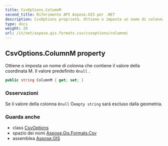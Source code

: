 ```yaml
---
title: CsvOptions.ColumnM
second_title: Riferimento API Aspose.GIS per .NET
description: CsvOptions proprietà. Ottiene o imposta un nome di colonna che contiene il valore della coordinata M. Il valore predefinito ènull .
type: docs
weight: 20
url: /it/net/aspose.gis.formats.csv/csvoptions/columnm/
---
```

## CsvOptions.ColumnM property

Ottiene o imposta un nome di colonna che contiene il valore della coordinata M. Il valore predefinito è`null` .

```csharp
public string ColumnM { get; set; }
```

### Osservazioni

Se il valore della colonna è`null` O`empty string` sarà escluso dalla geometria.

### Guarda anche

* class [CsvOptions](../)
* spazio dei nomi [Aspose.Gis.Formats.Csv](../../csvoptions/)
* assemblea [Aspose.GIS](../../../)


